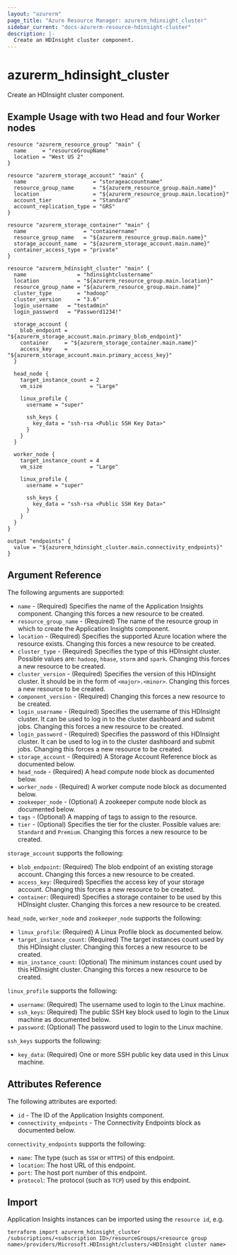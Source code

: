 ```yaml
---
layout: "azurerm"
page_title: "Azure Resource Manager: azurerm_hdinsight_cluster"
sidebar_current: "docs-azurerm-resource-hdinsight-cluster"
description: |-
  Create an HDInsight cluster component.
---
```


# azurerm_hdinsight_cluster

Create an HDInsight cluster component.

## Example Usage with two Head and four Worker nodes

```hcl
resource "azurerm_resource_group" "main" {
  name     = "resourceGroupName"
  location = "West US 2"
}

resource "azurerm_storage_account" "main" {
  name                     = "storageaccountname"
  resource_group_name      = "${azurerm_resource_group.main.name}"
  location                 = "${azurerm_resource_group.main.location}"
  account_tier             = "Standard"
  account_replication_type = "GRS"
}

resource "azurerm_storage_container" "main" {
  name                  = "containername"
  resource_group_name   = "${azurerm_resource_group.main.name}"
  storage_account_name  = "${azurerm_storage_account.main.name}"
  container_access_type = "private"
}

resource "azurerm_hdinsight_cluster" "main" {
  name                = "hdinsightclustername"
  location            = "${azurerm_resource_group.main.location}"
  resource_group_name = "${azurerm_resource_group.main.name}"
  cluster_type        = "hadoop"
  cluster_version     = "3.6"
  login_username   = "testadmin"
  login_password   = "Password1234!"

  storage_account {
    blob_endpoint = "${azurerm_storage_account.main.primary_blob_endpoint}"
    container     = "${azurerm_storage_container.main.name}"
    access_key    = "${azurerm_storage_account.main.primary_access_key}"
  }

  head_node {
    target_instance_count = 2
    vm_size               = "Large"

    linux_profile {
      username = "super"

      ssh_keys {
        key_data = "ssh-rsa <Public SSH Key Data>"
      }
    }
  }

  worker_node {
    target_instance_count = 4
    vm_size               = "Large"

    linux_profile {
      username = "super"

      ssh_keys {
        key_data = "ssh-rsa <Public SSH Key Data>"
      }
    }
  }
}

output "endpoints" {
  value = "${azurerm_hdinsight_cluster.main.connectivity_endpoints}"
}
```

## Argument Reference

The following arguments are supported:

* `name` - (Required) Specifies the name of the Application Insights component. Changing this forces a new resource to be created.
* `resource_group_name` - (Required) The name of the resource group in which to create the Application Insights component.
* `location` - (Required) Specifies the supported Azure location where the resource exists. Changing this forces a new resource to be created.
* `cluster_type` - (Required) Specifies the type of this HDInsight cluster. Possible values are: `hadoop`, `hbase`, `storm` and `spark`. Changing this forces a new resource to be created.
* `cluster_version` - (Required) Specifies the version of this HDInsight cluster. It should be in the form of `<major>.<minor>`. Changing this forces a new resource to be created.
* `component_version` - (Required) Changing this forces a new resource to be created.
* `login_username` - (Required) Specifies the username of this HDInsight cluster. It can be used to log in to the cluster dashboard and submit jobs. Changing this forces a new resource to be created.
* `login_password` - (Required) Specifies the password of this HDInsight cluster. It can be used to log in to the cluster dashboard and submit jobs. Changing this forces a new resource to be created.
* `storage_account` - (Required) A Storage Account Reference block as documented below.
* `head_node` - (Required) A head compute node block as documented below.
* `worker_node` - (Required) A worker compute node block as documented below.
* `zookeeper_node` - (Optional) A zookeeper compute node block as documented below.
* `tags` - (Optional) A mapping of tags to assign to the resource.
* `tier` - (Optional) Specifies the tier for the cluster. Possible values are: `Standard` and `Premium`. Changing this forces a new resource to be created.

`storage_account` supports the following:

* `blob_endpoint`: (Required) The blob endpoint of an existing storage account. Changing this forces a new resource to be created.
* `access_key`: (Required) Specifies the access key of your storage account. Changing this forces a new resource to be created.
* `container`: (Required) Specifies a storage container to be used by this HDInsight cluster. Changing this forces a new resource to be created.

`head_node`, `worker_node` and `zookeeper_node` supports the following:

* `linux_profile`: (Required) A Linux Profile block as documented below.
* `target_instance_count`: (Required) The target instances count used by this HDInsight cluster. Changing this forces a new resource to be created.
* `min_instance_count`: (Optional) The minimum instances count used by this HDInsight cluster. Changing this forces a new resource to be created.

`linux_profile` supports the following:

* `username`: (Required) The username used to login to the Linux machine.
* `ssh_keys`: (Required) The public SSH key block used to login to the Linux machine as documented below.
* `password`: (Optional) The password used to login to the Linux machine.

`ssh_keys` supports the following:

* `key_data`: (Required) One or more SSH public key data used in this Linux machine.

## Attributes Reference

The following attributes are exported:

* `id` - The ID of the Application Insights component.
* `connectivity_endpoints` - The Connectivity Endpoints block as documented below.

`connectivity_endpoints` supports the following:

* `name`: The type (such as `SSH` or `HTTPS`) of this endpoint.
* `location`: The host URL of this endpoint.
* `port`: The host port number of this endpoint.
* `protocol`: The protocol (such as `TCP`) used by this endpoint.


## Import

Application Insights instances can be imported using the `resource id`, e.g.

```shell
terraform import azurerm_hdinsight_cluster /subscriptions/<subscription ID>/resourceGroups/<resource group name>/providers/Microsoft.HDInsight/clusters/<HDInsight cluster name>
```
